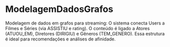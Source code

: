 # ModelagemDadosGrafos
Modelagem de dados em grafos para streaming: O sistema conecta Users a Filmes e Séries (via ASSISTIU e rating). O conteúdo é ligado a Atores (ATUOU_EM), Diretores (DIRIGIU) e Gêneros (TEM_GENERO). Essa estrutura é ideal para recomendações e análises de afinidade.
